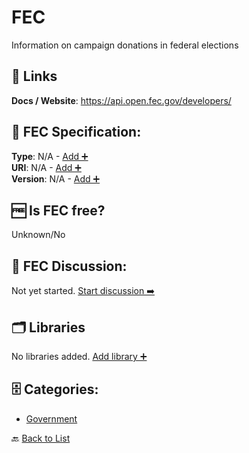 # FEC

Information on campaign donations in federal elections

##  🔗 Links
**Docs / Website**: https://api.open.fec.gov/developers/

## 🧬 FEC Specification:
**Type**: N/A - [Add ➕](https://github.com/apis-list/apis-list/edit/main/apis/fec/fec.yaml)  
**URI**: N/A - [Add ➕](https://github.com/apis-list/apis-list/edit/main/apis/fec/fec.yaml)  
**Version**: N/A - [Add ➕](https://github.com/apis-list/apis-list/edit/main/apis/fec/fec.yaml)

## 🆓 Is FEC free?
 Unknown/No 

## 💬 FEC Discussion:
Not yet started. [Start discussion ➡️](https://github.com/apis-list/apis-list/discussions/new)

## 🗂️ Libraries

No libraries added. [Add library ➕](https://github.com/apis-list/apis-list/edit/main/apis/fec/fec.yaml)    


## 🗄️ Categories:
- [Government](https://github.com/apis-list/apis-list#government-)

🔙  [Back to List](https://github.com/apis-list/apis-list)

